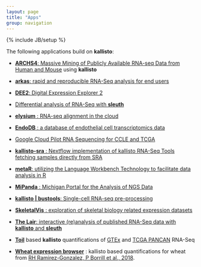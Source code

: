 ```yaml
---
layout: page
title: "Apps"
group: navigation
---
```


{% include JB/setup %}

The following applications build on __kallisto__:


- [__ARCHS4__: Massive Mining of Publicly Available RNA-seq Data from Human and Mouse](http://amp.pharm.mssm.edu/archs4/) using __kallisto__

- [__arkas__: rapid and reproducible RNA-Seq analysis for end users](https://github.com/Al3n70rn/arkas)

- [__DEE2__: Digital Expression Explorer 2](http://dee2.io/) 

- [Differential analysis of RNA-Seq with __sleuth__](http://pachterlab.github.io/sleuth)

- [__elysium__ : RNA-seq alignment in the cloud](https://github.com/maayanlab/elysium)
  
- [__EndoDB__ : a database of endothelial cell transcriptomics data](https://endotheliomics.shinyapps.io/endodb/)

- [Google Cloud Pilot RNA Sequencing for CCLE and TCGA](https://osf.io/gqrz9/)

- [__kallisto-sra__ : Nextflow implementation of kallisto RNA-Seq Tools fetching samples directly from SRA](https://github.com/lifebit-ai/kallisto-sra)

- [__metaR__: utilizing the Language Workbench Technology to facilitate data analysis in R](http://campagnelab.org/metar-1-8-0-released/)

- [__MiPanda__ : Michigan Portal for the Analysis of NGS Data](http://www.mipanda.org/)

- [__kallisto &#124; bustools__: Single-cell RNA-seq pre-processing](https://pachterlab.github.io/kallistobustools/)

- [__SkeletalVis__ : exploration of skeletal biology related expression datasets](http://phenome.manchester.ac.uk/)

- [__The Lair__: interactive (re)analysis of published RNA-Seq data with __kallisto__ and __sleuth__](http://pachterlab.github.io/lair)

- [__Toil__](https://github.com/BD2KGenomics/toil) based __kallisto__ quantifications of [GTEx](https://genome-cancer.soe.ucsc.edu/proj/site/xena/datapages/?dataset=gtex_Kallisto_est_counts&host=https://toil.xenahubs.net) and [TCGA PANCAN](https://genome-cancer.soe.ucsc.edu/proj/site/xena/datapages/?dataset=tcga_Kallisto_est_counts&host=https://toil.xenahubs.net) RNA-Seq

- [__Wheat expression browser__](http://wheat-expression.com/) : kallisto based quantifications for wheat from [RH Ramirez-Gonzalez, P Borrill et al., 2018](http://dx.doi.org/10.1126/science.aar6089).